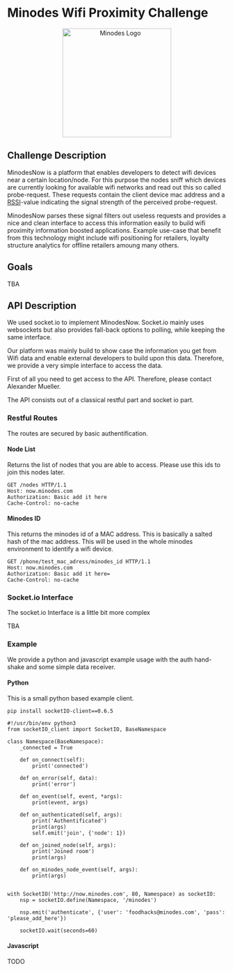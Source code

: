 # Minodes Wifi Proximity Challenge

<p align="center">
    <img alt="Minodes Logo" src="http://minodes.com.www351.your-server.de/cmsImages/pressLogos/logo_minodes_turkis.png" width="250px" />
</p>


## Challenge Description
MinodesNow is a platform that enables developers to detect wifi devices near a certain location/node. For this purpose the nodes sniff which devices are currently looking for available wifi networks and read out this so called probe-request. These requests contain the client device mac address and a [RSSI](https://en.wikipedia.org/wiki/Received_signal_strength_indication)-value indicating the signal strength of the perceived probe-request.

MinodesNow parses these signal filters out useless requests and provides a nice and clean interface to access this information easily to build wifi proximity information boosted applications. Example use-case that benefit from this technology might include wifi positioning for retailers, loyalty structure analytics for offline retailers amoung many others. 

## Goals
TBA

## API Description

We used socket.io to implement MinodesNow. Socket.io mainly uses websockets but also provides fall-back options to polling, while keeping the same interface.

Our platform was mainly build to show case the information you get from Wifi data and enable external developers to build upon this data. Therefore, we provide a very simple interface to access the data.

First of all you need to get access to the API. Therefore, please contact Alexander Mueller. 

The API consists out of a classical restful part and socket io part.

### Restful Routes
The routes are secured by basic authentification.

#### Node List
Returns the list of nodes that you are able to access. Please use this ids to join this nodes later.

```
GET /nodes HTTP/1.1
Host: now.minodes.com
Authorization: Basic add it here
Cache-Control: no-cache
```

#### Minodes ID
This returns the minodes id of a MAC address. This is basically a salted hash of the mac address. 
This will be used in the whole minodes environment to identify a wifi device.

```
GET /phone/test_mac_adress/minodes_id HTTP/1.1
Host: now.minodes.com
Authorization: Basic add it here=
Cache-Control: no-cache
```

### Socket.io Interface
The socket.io Interface is a little bit more complex

TBA

### Example
We provide a python and javascript example usage with the auth hand-shake and some simple data receiver.

#### Python
This is a small python based example client.
```
pip install socketIO-client==0.6.5
```

```
#!/usr/bin/env python3
from socketIO_client import SocketIO, BaseNamespace

class Namespace(BaseNamespace):
    _connected = True

    def on_connect(self):
        print('connected')

    def on_error(self, data):
        print('error')

    def on_event(self, event, *args):
        print(event, args)

    def on_authenticated(self, args):
        print('Authentificated')
        print(args)
        self.emit('join', {'node': 1})

    def on_joined_node(self, args):
        print('Joined room')
        print(args)

    def on_minodes_node_event(self, args):
        print(args)


with SocketIO('http://now.minodes.com', 80, Namespace) as socketIO:
    nsp = socketIO.define(Namespace, '/minodes')

    nsp.emit('authenticate', {'user': 'foodhacks@minodes.com', 'pass': 'please_add_here'})

    socketIO.wait(seconds=60)
```
#### Javascript
TODO
